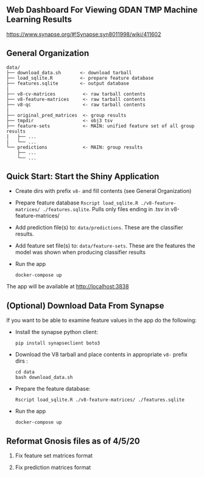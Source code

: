 ## Web Dashboard For Viewing GDAN TMP Machine Learning Results
https://www.synapse.org/#!Synapse:syn8011998/wiki/411602

## General Organization

```
data/
├── download_data.sh       <- download tarball
├── load_sqlite.R          <- prepare feature database
├── features.sqlite        <- output database
|
├── v8-cv-matrices          <- raw tarball contents
├── v8-feature-matrices     <- raw tarball contents
├── v8-qc                   <- raw tarball contents
|
├── original_pred_matrices  <- group results
├── tmpdir                  <- obj3 tsv
├── feature-sets            <- MAIN: unified feature set of all group results
|   ├── ...
|   └── ...
└── predictions             <- MAIN: group results
    ├── ...
    └── ...
```

## Quick Start: Start the Shiny Application

- Create dirs with prefix `v8-` and fill contents (see General Organization)
- Prepare feature database `Rscript load_sqlite.R ./v8-feature-matrices/ ./features.sqlite`. Pulls only files ending in .tsv in v8-feature-matrices/
- Add prediction file(s) to: `data/predictions`. These are the classifier results.
- Add feature set file(s) to: `data/feature-sets`. These are the features the model was shown when producing classifier results
- Run the app

  ```
  docker-compose up
  ```

The app will be available at [http://localhost:3838](http://localhost:3838)

## (Optional) Download Data From Synapse

If you want to be able to examine feature values in the app do the following:

- Install the synapse python client:
  ```
  pip install synapseclient boto3
  ```
- Download the V8 tarball and place contents in appropriate `v8-` prefix dirs :

  ```
  cd data
  bash download_data.sh
  ```

- Prepare the feature database:

  ```
  Rscript load_sqlite.R ./v8-feature-matrices/ ./features.sqlite
  ```

- Run the app

  ```
  docker-compose up
  ```

## Reformat Gnosis files as of 4/5/20

1. Fix feature set matrices format

2. Fix prediction matrices format 
